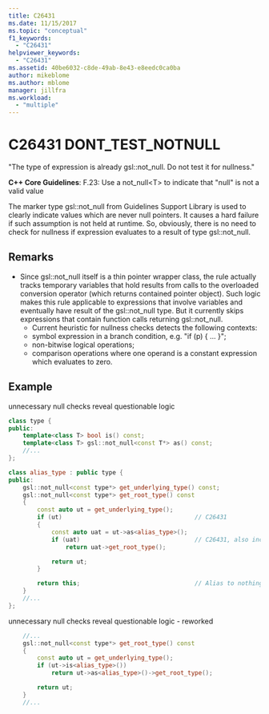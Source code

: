 ```yaml
---
title: C26431
ms.date: 11/15/2017
ms.topic: "conceptual"
f1_keywords:
  - "C26431"
helpviewer_keywords:
  - "C26431"
ms.assetid: 40be6032-c8de-49ab-8e43-e8eedc0ca0ba
author: mikeblome
ms.author: mblome
manager: jillfra
ms.workload:
  - "multiple"
---
```


# C26431 DONT_TEST_NOTNULL

"The type of expression is already gsl::not_null. Do not test it for nullness."

**C++ Core Guidelines**:
F.23: Use a not_null\<T> to indicate that "null" is not a valid value

The marker type gsl::not_null from Guidelines Support Library is used to clearly indicate values which are never null pointers. It causes a hard failure if such assumption is not held at runtime. So, obviously, there is no need to check for nullness if expression evaluates to a result of type gsl::not_null.

## Remarks

- Since gsl::not_null itself is a thin pointer wrapper class, the rule actually tracks temporary variables that hold results from calls to the overloaded conversion operator (which returns contained pointer object). Such logic makes this rule applicable to expressions that involve variables and eventually have result of the gsl::not_null type. But it currently skips expressions that contain function calls returning gsl::not_null.
  - Current heuristic for nullness checks detects the following contexts:
  - symbol expression in a branch condition, e.g. "if (p) { ... }";
  - non-bitwise logical operations;
  - comparison operations where one operand is a constant expression which evaluates to zero.

## Example

unnecessary null checks reveal questionable logic

```cpp
class type {
public:
    template<class T> bool is() const;
    template<class T> gsl::not_null<const T*> as() const;
    //...
};

class alias_type : public type {
public:
    gsl::not_null<const type*> get_underlying_type() const;
    gsl::not_null<const type*> get_root_type() const
    {
        const auto ut = get_underlying_type();
        if (ut)                                     // C26431
        {
            const auto uat = ut->as<alias_type>();
            if (uat)                                // C26431, also incorrect use of API!
                return uat->get_root_type();

            return ut;
        }

        return this;                                // Alias to nothing? Actually, dead code!
    }
    //...
};
```

unnecessary null checks reveal questionable logic - reworked

```cpp
    //...
    gsl::not_null<const type*> get_root_type() const
    {
        const auto ut = get_underlying_type();
        if (ut->is<alias_type>())
            return ut->as<alias_type>()->get_root_type();

        return ut;
    }
    //...
```
